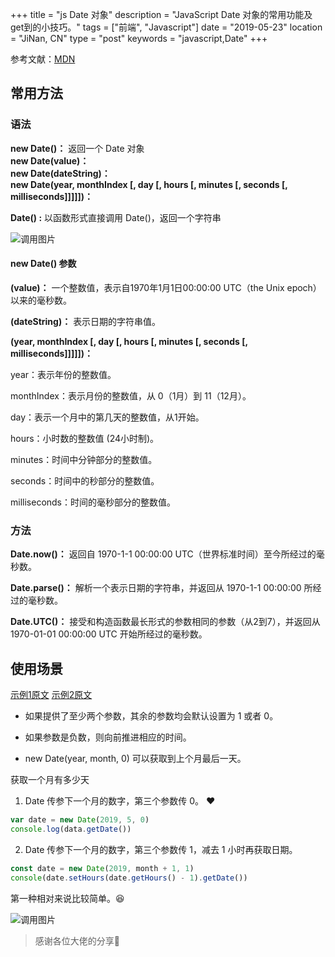+++
title = "js Date 对象"
description = "JavaScript Date 对象的常用功能及get到的小技巧。"
tags = ["前端", "Javascript"]
date = "2019-05-23"
location = "JiNan, CN"
type = "post"
keywords = "javascript,Date"
+++

参考文献：[MDN](https://developer.mozilla.org/zh-CN/docs/Web/JavaScript/Reference/Global_Objects/Date)

## 常用方法

### 语法

**new Date()：** 返回一个 Date 对象<br>
**new Date(value)：**<br>
**new Date(dateString)：**<br>
**new Date(year, monthIndex [, day [, hours [, minutes [, seconds [, milliseconds]]]]])：**<br>

**Date() :** 以函数形式直接调用 Date()，返回一个字符串

![调用图片](/img/0522-ss-func1.png)

#### new Date() 参数

**(value)：** 一个整数值，表示自1970年1月1日00:00:00 UTC（the Unix epoch）以来的毫秒数。<br>

**(dateString)：** 表示日期的字符串值。<br>

**(year, monthIndex [, day [, hours [, minutes [, seconds [, milliseconds]]]]])：**<br>

year：表示年份的整数值。

monthIndex：表示月份的整数值，从 0（1月）到 11（12月）。

day：表示一个月中的第几天的整数值，从1开始。

hours：小时数的整数值 (24小时制)。

minutes：时间中分钟部分的整数值。

seconds：时间中的秒部分的整数值。

milliseconds：时间的毫秒部分的整数值。

### 方法

**Date.now()：** 返回自 1970-1-1 00:00:00  UTC（世界标准时间）至今所经过的毫秒数。

**Date.parse()：** 解析一个表示日期的字符串，并返回从 1970-1-1 00:00:00 所经过的毫秒数。

**Date.UTC()：** 接受和构造函数最长形式的参数相同的参数（从2到7），并返回从 1970-01-01 00:00:00 UTC 开始所经过的毫秒数。

## 使用场景

[示例1原文](http://www.alloyteam.com/2016/05/date-object/)
[示例2原文](https://www.jianshu.com/p/b4d058518575)

* 如果提供了至少两个参数，其余的参数均会默认设置为 1 或者 0。

* 如果参数是负数，则向前推进相应的时间。

* new Date(year, month, 0) 可以获取到上个月最后一天。

获取一个月有多少天

1. Date 传参下一个月的数字，第三个参数传 0。 ❤️

```javascript
var date = new Date(2019, 5, 0)
console.log(data.getDate())
```

2. Date 传参下一个月的数字，第三个参数传 1，减去 1 小时再获取日期。

```javascript
const date = new Date(2019, month + 1, 1)
console(date.setHours(date.getHours() - 1).getDate())
```

第一种相对来说比较简单。😆

![调用图片](/img/0522-ss-tip1.jpg)

> 感谢各位大佬的分享🤣